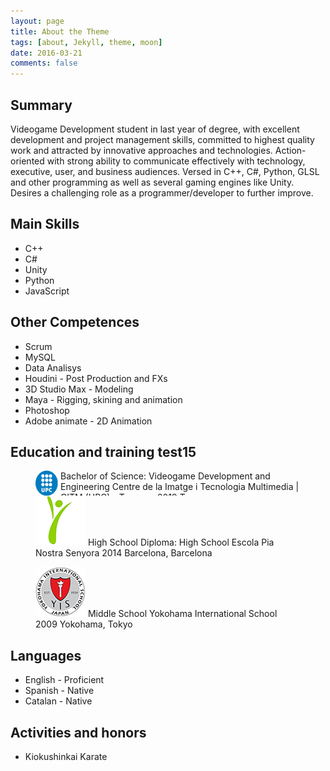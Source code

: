 ```yaml
---
layout: page
title: About the Theme
tags: [about, Jekyll, theme, moon]
date: 2016-03-21
comments: false
---
```


## Summary
Videogame Development student in last year of degree, with excellent development and project management skills, committed to highest quality work and attracted by innovative approaches and technologies. Action-oriented with strong ability to communicate effectively with technology, executive, user, and business audiences.
Versed in C++, C#, Python, GLSL and other programming as well as several gaming engines like Unity. Desires a challenging role as a programmer/developer to further improve.

## Main Skills
* C++
* C#
* Unity
* Python
* JavaScript

## Other Competences
* Scrum
* MySQL
* Data Analisys
* Houdini - Post Production and FXs
* 3D Studio Max - Modeling
* Maya - Rigging, skining and animation
* Photoshop
* Adobe animate - 2D Animation

## Education and training test15

<figure>
    <p style="margin:0px;height:40px;max-idth:100%;float:left;overflow:auto;">
    <img src="../assets/img/UPC.png" alt="" style="width:40px;height:40px;float:left;">    
    Bachelor of Science: Videogame Development and Engineering
    Centre de la Imatge i Tecnologia Multimedia | CITM (UPC) - Terrassa 2019
    Terrassa
    </p>   
</figure>




<figure>
	<a href="../assets/img/PIA.png"><img src="../assets/img/PIA.png"></a>
    <span>
    High School Diploma: High School
    Escola Pia Nostra Senyora 2014
    Barcelona, Barcelona
    </span>
</figure>

<figure>
	<a href="../assets/img/YIS.png"><img src="../assets/img/YIS.png"></a>
    <span>
    Middle School
    Yokohama International School 2009
    Yokohama, Tokyo
    </span>
</figure>


## Languages
* English - Proficient
* Spanish - Native
* Catalan - Native

## Activities and honors
* Kiokushinkai Karate
